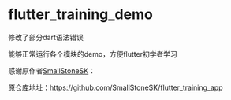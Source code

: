 # flutter_training_demo



修改了部分dart语法错误

能够正常运行各个模块的demo，方便flutter初学者学习



感谢原作者[SmallStoneSK](https://github.com/SmallStoneSK/flutter_training_app)：

原仓库地址：https://github.com/SmallStoneSK/flutter_training_app
